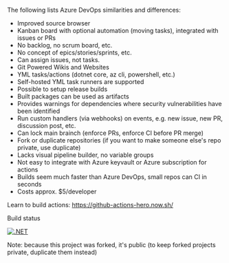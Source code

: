 The following lists Azure DevOps similarities and differences:

- Improved source browser
- Kanban board with optional automation (moving tasks), integrated with issues or PRs
- No backlog, no scrum board, etc.
- No concept of epics/stories/sprints, etc.
- Can assign issues, not tasks.
- Git Powered Wikis and Websites
- YML tasks/actions (dotnet core, az cli, powershell, etc.)
- Self-hosted YML task runners are supported 
- Possible to setup release builds
- Built packages can be used as artifacts
- Provides warnings for dependencies where security vulnerabilities have been identified
- Run custom handlers (via webhooks) on events, e.g. new issue, new PR, discussion post, etc.
- Can lock main brainch (enforce PRs, enforce CI before PR merge)
- Fork or duplicate repositories (if you want to make someone else's repo private, use duplicate)
- Lacks visual pipeline builder, no variable groups
- Not easy to integrate with Azure keyvault or Azure subscription for actions
- Builds seem much faster than Azure DevOps, small repos can CI in seconds
- Costs approx. $5/developer

Learn to build actions: https://github-actions-hero.now.sh/

Build status

[![.NET](https://github.com/Pixeldyne-Systems/AZ-204-DevelopingSolutionsforMicrosoftAzure/actions/workflows/dotnet.yml/badge.svg)](https://github.com/Pixeldyne-Systems/AZ-204-DevelopingSolutionsforMicrosoftAzure/actions/workflows/dotnet.yml)

Note: because this project was forked, it's public (to keep forked projects private, duplicate them instead)
